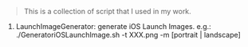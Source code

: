 > This is a collection of script that I used in my work.

1. LaunchImageGenerator: generate iOS Launch Images.
   e.g.: ./GeneratoriOSLaunchImage.sh -t XXX.png -m [portrait | landscape]
